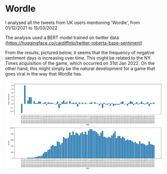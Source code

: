 # Wordle
I analysed all the tweets from UK users mentioning 'Wordle', from 01/12/2021 to 15/03/2022

The analysis used a BERT model trained on twitter data (https://huggingface.co/cardiffnlp/twitter-roberta-base-sentiment)

From the results, pictured below, it seems that the frequency of negative sentiment days is increasing over time. This might be related to the NY Times acquisition of the game, which occurred on 31st Jan 2022. On the other hand, this might simply be the natural development for a game that goes viral in the way that Wordle has.


![](Wordle/result_plot.JPG)
 
